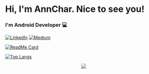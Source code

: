 # Hi, I'm AnnChar. Nice to see you! 

### I'm Android Developer 💻

[![LinkedIn](https://img.shields.io/badge/-LinkedIn-0077B5?style=for-the-badge&logo=Linkedin&logoColor=white)](https://www.linkedin.com/in/chanoknadm/)
[![Medium](https://img.shields.io/badge/-Medium-000000?style=for-the-badge&logo=Medium&logoColor=white)](https://medium.com/@annchar)


[![ReadMe Card](https://github-readme-stats.vercel.app/api?username=annchar&show_icons=true&icon_color=000000&hide=commits&include_all_commits=true&count_private=true)](https://github.com/annchar?tab=repositories)

[![Top Langs](https://github-readme-stats.vercel.app/api/top-langs/?username=annchar&layout=compact)](https://github.com/annchar?tab=repositories)

<p align="center">
  <img src="https://media.giphy.com/media/jmYJF3hGctoOI/giphy.gif"  />
</p>
